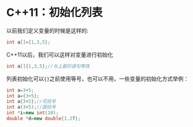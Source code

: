 # C++11：初始化列表

以前我们定义变量的时候是这样的:

```cpp
int a[]={1,3,5};
```

C++11以后，我们可以这样对变量进行初始化

```cpp
int a[]{1,3,5};//与上面的语句等效
```

列表初始化可以`{}`之前使用等号，也可以不用，一些变量的初始化方式举例：

```cpp
int a=3+5;
int a={3+5};
int a{3+5};//花括号
int a(3+5);//圆括号
int *i=new int(10);
double *d=new double{1.2f};
```

